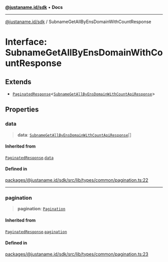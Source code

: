[**@justaname.id/sdk**](../README.md) • **Docs**

***

[@justaname.id/sdk](../globals.md) / SubnameGetAllByEnsDomainWithCountResponse

# Interface: SubnameGetAllByEnsDomainWithCountResponse

## Extends

- [`PaginatedResponse`](PaginatedResponse.md)\<[`SubnameGetAllByEnsDomainWithCountApiResponse`](SubnameGetAllByEnsDomainWithCountApiResponse.md)\>

## Properties

### data

> **data**: [`SubnameGetAllByEnsDomainWithCountApiResponse`](SubnameGetAllByEnsDomainWithCountApiResponse.md)[]

#### Inherited from

[`PaginatedResponse`](PaginatedResponse.md).[`data`](PaginatedResponse.md#data)

#### Defined in

[packages/@justaname.id/sdk/src/lib/types/common/pagination.ts:22](https://github.com/JustaName-id/JustaName-sdk/blob/626b4b68604f3125538c424811e641247a5bd58d/packages/@justaname.id/sdk/src/lib/types/common/pagination.ts#L22)

***

### pagination

> **pagination**: [`Pagination`](Pagination.md)

#### Inherited from

[`PaginatedResponse`](PaginatedResponse.md).[`pagination`](PaginatedResponse.md#pagination)

#### Defined in

[packages/@justaname.id/sdk/src/lib/types/common/pagination.ts:23](https://github.com/JustaName-id/JustaName-sdk/blob/626b4b68604f3125538c424811e641247a5bd58d/packages/@justaname.id/sdk/src/lib/types/common/pagination.ts#L23)
